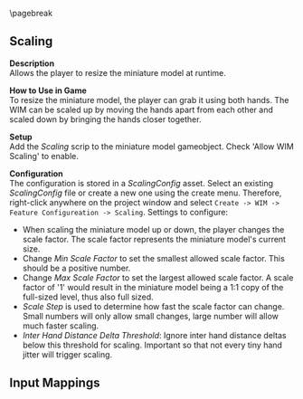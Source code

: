 
\pagebreak

## Scaling

**Description**  
Allows the player to resize the miniature model at runtime.

**How to Use in Game**  
To resize the miniature model, the player can grab it using both hands.
The WIM can be scaled up by moving the hands apart from each
other and scaled down by bringing the hands closer together.

**Setup**  
Add the *Scaling* scrip to the miniature model gameobject. Check 'Allow WIM Scaling' to enable.

**Configuration**  
The configuration is stored in a *ScalingConfig* asset. Select an existing *ScalingConfig* file or create a new one using the create menu. Therefore, right-click anywhere on the project window and select `Create -> WIM -> Feature Configureation -> Scaling`. Settings to configure:

- When scaling the miniature model up or down, the player changes the scale factor. The scale factor represents the miniature model's current size.
- Change *Min Scale Factor* to set the smallest allowed scale factor. This should be a positive number.
- Change *Max Scale Factor* to set the largest allowed scale factor. A scale factor of '1' would result in the miniature model being a 1:1 copy of the full-sized level, thus also full sized.
- *Scale Step* is used to determine how fast the scale factor can change. Small numbers will only allow small changes, large number will allow much faster scaling.
- *Inter Hand Distance Delta Threshold*: Ignore inter hand distance deltas below this threshold for scaling. Important so that not every tiny hand jitter will trigger scaling.

**Input Mappings**  
 -
